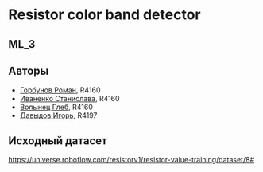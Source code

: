 # Resistor color band detector
## ML_3

## Авторы
- [Горбунов Роман](https://github.com/romangorbunov91), R4160
- [Иваненко Станислава](https://github.com/smthCreate), R4160
- [Волынец Глеб](https://github.com/glebvol12), R4160
- [Давыдов Игорь](https://github.com/TriglCr), R4197


## Исходный датасет
https://universe.roboflow.com/resistorv1/resistor-value-training/dataset/8#
